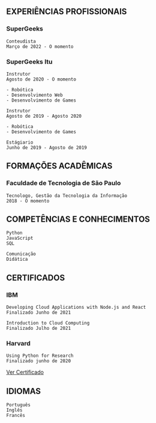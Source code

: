 ## EXPERIÊNCIAS PROFISSIONAIS

### SuperGeeks

```
Conteudista
Março de 2022 - O momento
```

### SuperGeeks Itu

```
Instrutor
Agosto de 2020 - O momento

- Robótica
- Desenvolvimento Web
- Desenvolvimento de Games
```

```
Instrutor
Agosto de 2019 - Agosto 2020

- Robótica
- Desenvolvimento de Games
```

```
Estágiario
Junho de 2019 - Agosto de 2019
```

## FORMAÇÕES ACADÊMICAS

### Faculdade de Tecnologia de São Paulo

```
Tecnologo, Gestão da Tecnologia da Informação
2018 - O momento
```

## COMPETÊNCIAS E CONHECIMENTOS

```
Python
JavaScript
SQL
```

```
Comunicação
Didática
```

## CERTIFICADOS


### IBM

```
Developing Cloud Applications with Node.js and React
Finalizado Junho de 2021
```

```
Introduction to Cloud Computing
Finalizado Julho de 2021
```

### Harvard

```
Using Python for Research
Finalizado junho de 2020
```

[Ver Certificado](https://courses.edx.org/certificates/c47efaf478954aa9b9e71bbf49d9a691)


## IDIOMAS

```
Português
Inglês
Francês
```
